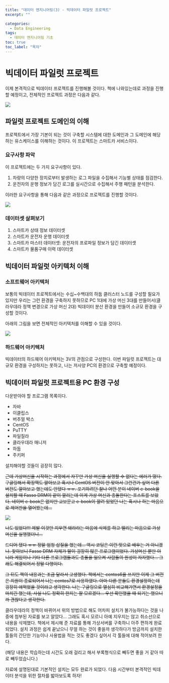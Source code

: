 ```yaml
---
title: "데이터 엔지니어링(3) - 빅데이터 파일럿 프로젝트"
excerpt: ""

categories:
  - Data Engineering
tags:
  - 데이터 엔지니어링 기초
toc: true
toc_label: "목차"
---
```


# 빅데이터 파일럿 프로젝트

이제 본격적으로 빅데이터 프로젝트를 진행해볼 것이다. 책에 나와있는데로 과정을 진행할 예정이고, 전체적인 프로젝트 과정은 다음과 같다.

<img src="https://drive.google.com/uc?export=view&id=1_hFy_xRsw63Q1AN5hqWymTvDo2Jvcj1b">

## 파일럿 프로젝트 도메인의 이해

프로젝트에서 가장 기본이 되는 것이 구축할 시스템에 대한 도메인과 그 도메인에 해당하는 유스케이스를 이해하는 것이다. 이 프로젝트는 스마트카 서비스이다. 

### 요구사항 파악

이 프로젝트에는 두 가지 요구사항이 있다. 

1. 차량의 다양한 장치로부터 발생하는 로그 파일을 수집해서 기능별 상태를 점검한다.
2. 운전자의 운행 정보가 담긴 로그를 실시간으로 수집해서 주행 패턴을 분석한다.

이러한 요구사항을 통해 다음과 같은 과정으로 프로젝트를 진행할 것이다.

<img src="https://drive.google.com/uc?export=view&id=16D2it9eqOa6yFTHHsFktDJK1u1SWcIce">

### 데이터셋 살펴보기

1. 스마트카 상태 정보 데이터셋
2. 스마트카 운전자 운행 데이터셋
3. 스마트카 마스터 데이터셋: 운전자의 프로파일 정보가 담긴 데이터셋
4. 스마트카 물품구매 이력 데이터셋

## 빅데이터 파일럿 아키텍처 이해

### 소프트웨어 아키텍처

보통의 빅데이터 프로젝트에서는 수십~수백대의 하둡 클러스터 노드를 구성할 필요가 있지만 우리는 그런 환경을 구축하지 못하므로 PC 1대에 가상 머신 3대를 만들어서(클라우데라 정책 변경으로 가상 머신 2대) 빅데이터 분산 환경을 만들어 소규모 환경을 구성할 것이다.

아래의 그림을 보면 전체적인 아키텍처를 이해할 수 있을 것이다.

<img src="https://drive.google.com/uc?export=view&id=1Z12IIMU02lnV0YtSEz0tVuFRlwjzW65-">

### 하드웨어 아키텍처

빅데이터의 하드웨어 아키텍처는 3V의 관점으로 구성한다. 이번 파일럿 프로젝트는 대규모 환경을 구성하지는 못하고, 나는 저사양 PC의 환경으로 구축할 예정이다.

## 빅데이터 파일럿 프로젝트용 PC 환경 구성

다운받아야 할 프로그램 목록이다.
- 자바
- 이클립스
- 버추얼 박스
- CentOS
- PuTTY
- 파일질라 
- 클라우데라 매니저
- 하둡
- 주키퍼

설치해야할 것들이 굉장히 많다. 

~~근데 가상머신을 시작하는 과정에서 자꾸만 가상 머신을 실행할 수 없다는 에러가 떴다. 구글링해서 확장팩도 깔아보고 혹시나 CentOS 버전이 안 맞아서 그런건가 싶어 다른 버전도 깔아보고 했는데도 안됐다 ㅠㅠ. 포기하려던 찰나 어떤 분이 네이버 e-book을 설치할 때 Fasso DRM이 같이 깔리는데 이게 가상 머신과 충돌한다는 포스트를 보았다. 네이버 e-book은 없지만 교보문고 e-book이 깔려 있었던 나는 혹시나 하는 마음으로 제어판을 열어봤는데...~~

<img src="https://drive.google.com/uc?export=view&id=1zSNTcegYyc6skCPTswcBrvBGH-ch5Ko8">

~~나도 있었다!!! 제발 이것만 지우면 돼라라는 마음에 삭제를 하고 떨리는 마음으로 가상머신을 실행했더니...~~

~~드디어 됐다 ㅠㅠ 정말 엄청 삽질을 했는데... 역시 코딩은 이런 맛으로 배우는 거 아니겠나. 찾아보니 Fasso DRM 자체가 말이 굉장히 많은 프로그램이었다. 가상머신 뿐만 아니라 게임이나 기타 다른 프로그램들과도 충돌을 일으켜 사람들의 원성이 자자했다... 그래도 해결되어서 정말 다행이다.~~

~~그 뒤도 책의 내용과는 조금 달라서 고생했다. 책에서는 centos6을 쓰지만 이제 그 버전은 지원이 종료되어서 나는 centos7로 사용하였다. 아마 다른 분들도 환경설정하는데 굉장히 애먹었을 것이라고 생각한다. 나는 구글링으로 열심히 비교해가면서 환경설정을 마치긴 했는데, 사실 나도 정확히 한지는 잘 모르겠다... 우선 확인했을 때 되기는 했으니까 괜찮다고 생각한다.~~

클라우데라의 정책이 바뀌어서 위의 방법으로 해도 어차피 설치가 불가능하다는 것을 나중에 첨부된 자료를 보고 알았다... 그래도 혹시 모르니 아예 지우지는 않고 취소선으로 내용을 삭제했다. 책에서 제시해 준 자료를 통해 가상서버를 구축하니 아주 편하게 완료되었다. 설치 과정은 쉽게 끝났으니 무얼 하는 것이 좋을까 생각하다가 방금까지 설치한 툴들의 간단한 기능이나 사용법을 적는 것도 좋겠다 싶어서 각 툴들에 대해 적어보려 한다.

(해당 내용은 학습하는데 시간도 오래 걸리고 해서 부록형식으로 빼두면 좋을 거 같아 따로 빼두었습니다.)

자료에 설명된대로 기본적인 설치는 모두 완료가 되었다. 다음 시간부터 본격적인 빅데이터 분석을 위한 절차를 밟아보도록 하자!